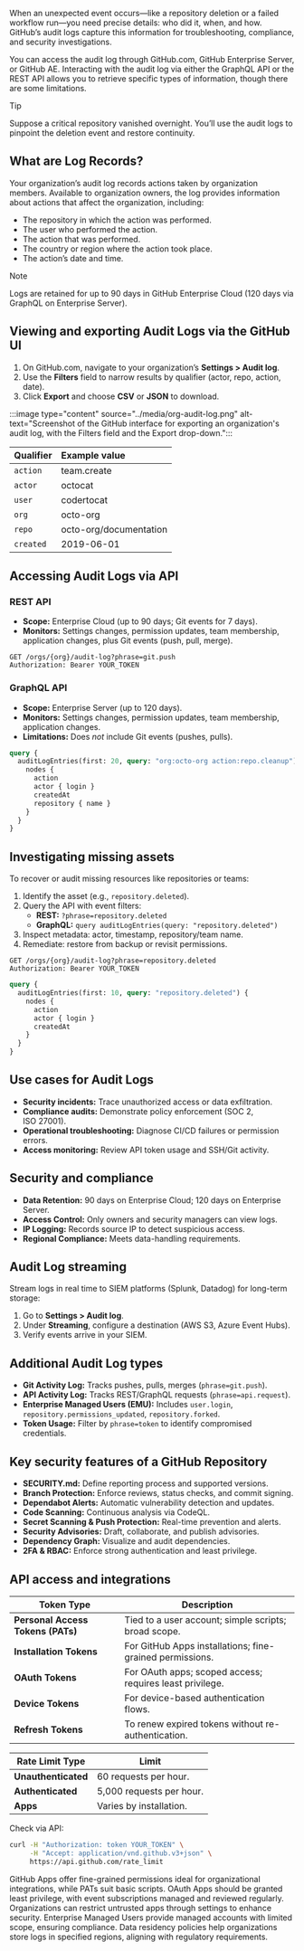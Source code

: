 When an unexpected event occurs—like a repository deletion or a failed workflow run—you need precise details: who did it, when, and how. GitHub’s audit logs capture this information for troubleshooting, compliance, and security investigations.

You can access the audit log through GitHub.com, GitHub Enterprise Server, or GitHub AE. Interacting with the audit log via either the GraphQL API or the REST API allows you to retrieve specific types of information, though there are some limitations.

> [!TIP]
> Suppose a critical repository vanished overnight. You’ll use the audit logs to pinpoint the deletion event and restore continuity.

## What are Log Records?

Your organization’s audit log records actions taken by organization members. Available to organization owners, the log provides information about actions that affect the organization, including:

- The repository in which the action was performed.  
- The user who performed the action.  
- The action that was performed.  
- The country or region where the action took place.  
- The action’s date and time.  

> [!NOTE]
> Logs are retained for up to 90 days in GitHub Enterprise Cloud (120 days via GraphQL on Enterprise Server).

## Viewing and exporting Audit Logs via the GitHub UI

1. On GitHub.com, navigate to your organization’s **Settings > Audit log**.  
2. Use the **Filters** field to narrow results by qualifier (actor, repo, action, date).  
3. Click **Export** and choose **CSV** or **JSON** to download.  

:::image type="content" source="../media/org-audit-log.png" alt-text="Screenshot of the GitHub interface for exporting an organization's audit log, with the Filters field and the Export drop-down.":::

| Qualifier | Example value                   |
| :-------- | :------------------------------ |
| `action`  | team.create                     |
| `actor`   | octocat                         |
| `user`    | codertocat                      |
| `org`     | octo-org                        |
| `repo`    | octo-org/documentation          |
| `created` | 2019-06-01                      |

## Accessing Audit Logs via API

### REST API

- **Scope:** Enterprise Cloud (up to 90 days; Git events for 7 days).  
- **Monitors:** Settings changes, permission updates, team membership, application changes, plus Git events (push, pull, merge).  

```http
GET /orgs/{org}/audit-log?phrase=git.push
Authorization: Bearer YOUR_TOKEN
```

### GraphQL API

- **Scope:** Enterprise Server (up to 120 days).  
- **Monitors:** Settings changes, permission updates, team membership, application changes.  
- **Limitations:** Does _not_ include Git events (pushes, pulls).  

```graphql
query {
  auditLogEntries(first: 20, query: "org:octo-org action:repo.cleanup") {
    nodes {
      action
      actor { login }
      createdAt
      repository { name }
    }
  }
}
```

## Investigating missing assets

To recover or audit missing resources like repositories or teams:

1. Identify the asset (e.g., `repository.deleted`).  
2. Query the API with event filters:  
   - **REST:** `?phrase=repository.deleted`  
   - **GraphQL:** `query auditLogEntries(query: "repository.deleted")`  
3. Inspect metadata: actor, timestamp, repository/team name.  
4. Remediate: restore from backup or revisit permissions.  

```http
GET /orgs/{org}/audit-log?phrase=repository.deleted
Authorization: Bearer YOUR_TOKEN
```
```graphql
query {
  auditLogEntries(first: 10, query: "repository.deleted") {
    nodes {
      action
      actor { login }
      createdAt
    }
  }
}
```

## Use cases for Audit Logs

- **Security incidents:** Trace unauthorized access or data exfiltration.  
- **Compliance audits:** Demonstrate policy enforcement (SOC 2, ISO 27001).  
- **Operational troubleshooting:** Diagnose CI/CD failures or permission errors.  
- **Access monitoring:** Review API token usage and SSH/Git activity.  

## Security and compliance

- **Data Retention:** 90 days on Enterprise Cloud; 120 days on Enterprise Server.  
- **Access Control:** Only owners and security managers can view logs.  
- **IP Logging:** Records source IP to detect suspicious access.  
- **Regional Compliance:** Meets data-handling requirements.  

## Audit Log streaming

Stream logs in real time to SIEM platforms (Splunk, Datadog) for long-term storage:

1. Go to **Settings > Audit log**.  
2. Under **Streaming**, configure a destination (AWS S3, Azure Event Hubs).  
3. Verify events arrive in your SIEM.  

## Additional Audit Log types

- **Git Activity Log:** Tracks pushes, pulls, merges (`phrase=git.push`).  
- **API Activity Log:** Tracks REST/GraphQL requests (`phrase=api.request`).  
- **Enterprise Managed Users (EMU):** Includes `user.login`, `repository.permissions_updated`, `repository.forked`.  
- **Token Usage:** Filter by `phrase=token` to identify compromised credentials.  

## Key security features of a GitHub Repository

- **SECURITY.md:** Define reporting process and supported versions.  
- **Branch Protection:** Enforce reviews, status checks, and commit signing.  
- **Dependabot Alerts:** Automatic vulnerability detection and updates.  
- **Code Scanning:** Continuous analysis via CodeQL.  
- **Secret Scanning & Push Protection:** Real-time prevention and alerts.  
- **Security Advisories:** Draft, collaborate, and publish advisories.  
- **Dependency Graph:** Visualize and audit dependencies.  
- **2FA & RBAC:** Enforce strong authentication and least privilege.  

## API access and integrations

| **Token Type**            | **Description**                                                       |
| ------------------------- | --------------------------------------------------------------------- |
| **Personal Access Tokens (PATs)** | Tied to a user account; simple scripts; broad scope. |
| **Installation Tokens**    | For GitHub Apps installations; fine-grained permissions.            |
| **OAuth Tokens**           | For OAuth apps; scoped access; requires least privilege.            |
| **Device Tokens**          | For device-based authentication flows.                               |
| **Refresh Tokens**         | To renew expired tokens without re-authentication.                   |

| **Rate Limit Type**        | **Limit**                       |
| -------------------------- | ------------------------------- |
| **Unauthenticated**        | 60 requests per hour.           |
| **Authenticated**          | 5,000 requests per hour.        |
| **Apps**                   | Varies by installation.         |

Check via API:
```sh
curl -H "Authorization: token YOUR_TOKEN" \
     -H "Accept: application/vnd.github.v3+json" \
     https://api.github.com/rate_limit
```

GitHub Apps offer fine-grained permissions ideal for organizational integrations, while PATs suit basic scripts. OAuth Apps should be granted least privilege, with event subscriptions managed and reviewed regularly. Organizations can restrict untrusted apps through settings to enhance security. Enterprise Managed Users provide managed accounts with limited scope, ensuring compliance. Data residency policies help organizations store logs in specified regions, aligning with regulatory requirements.

